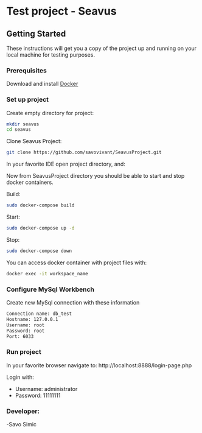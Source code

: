 # Test project - Seavus


## Getting Started

These instructions will get you a copy of the project up and running on your local machine for testing purposes.

### Prerequisites

Download and install [Docker](https://www.docker.com/get-started)

### Set up project

Create empty directory for project:

```sh
mkdir seavus
cd seavus
```


Clone Seavus Project:

```sh
git clone https://github.com/savovivant/SeavusProject.git
```

In your favorite IDE open project directory, and:

Now from SeavusProject directory you should be able to start and stop docker containers.

Build:

```sh
sudo docker-compose build
```

Start:

```sh
sudo docker-compose up -d
```

Stop:

```sh
sudo docker-compose down
```

You can access docker container with project files with:

```sh
docker exec -it workspace_name
```
### Configure MySql Workbench

Create new MySql connection with these information

```sh
Connection name: db_test
Hostname: 127.0.0.1
Username: root
Password: root
Port: 6033
```

### Run project

In your favorite browser navigate to: http://localhost:8888/login-page.php

Login with:

 - Username: administrator
 - Password: 11111111

### Developer:
-Savo Simic

